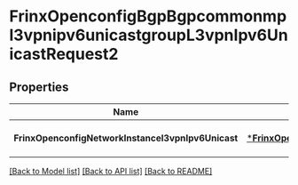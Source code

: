 # FrinxOpenconfigBgpBgpcommonmpl3vpnipv6unicastgroupL3vpnIpv6UnicastRequest2

## Properties
Name | Type | Description | Notes
------------ | ------------- | ------------- | -------------
**FrinxOpenconfigNetworkInstancel3vpnIpv6Unicast** | [***FrinxOpenconfigBgpBgpcommonmpl3vpnipv6unicastgroupL3vpnIpv6Unicast**](frinx.openconfig.bgp.bgpcommonmpl3vpnipv6unicastgroup.L3vpnIpv6Unicast.md) |  | [optional] [default to null]

[[Back to Model list]](../README.md#documentation-for-models) [[Back to API list]](../README.md#documentation-for-api-endpoints) [[Back to README]](../README.md)


